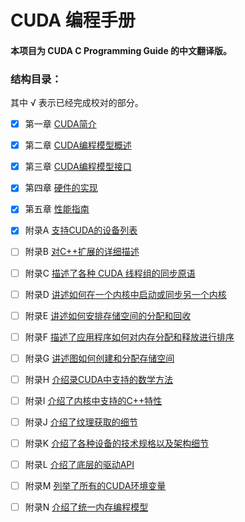 # CUDA 编程手册
#### 本项目为 CUDA C Programming Guide 的中文翻译版。


### 结构目录：

其中 √ 表示已经完成校对的部分。

- [x] 第一章 [CUDA简介](第1章CUDA简介/第一章-CUDA简介.md)

- [x] 第二章 [CUDA编程模型概述](第2章CUDA编程模型概述/第二章CUDA编程模型概述.md)
- [x] 第三章 [CUDA编程模型接口](第3章编程接口/第三章编程接口.md)
- [x] 第四章 [硬件的实现](第4章硬件实现/第四章硬件实现.md)
- [x] 第五章 [性能指南](第5章性能指南/第五章性能指南.md)
- [x] 附录A  [支持CUDA的设备列表](附录A支持GPU设备列表/附录A支持GPU设备列表.md)
- [ ] 附录B  [对C++扩展的详细描述](附录B对C++扩展的详细描述/附录B对C++扩展的详细描述.md)
- [ ] 附录C  [描述了各种 CUDA 线程组的同步原语](附录C协作组/附录C协作组.md)
- [ ] 附录D  [讲述如何在一个内核中启动或同步另一个内核](附录D-CUDA动态并行/附录D-CUDA动态并行.md)
- [ ] 附录E  [讲述如何安排存储空间的分配和回收](附录E虚拟内存管理/附录E虚拟内存管理.md)
- [ ] 附录F  [描述了应用程序如何对内存分配和释放进行排序](附录F流序内存分配/附录F流序内存分配.md)
- [ ] 附录G  [讲述图如何创建和分配存储空间](附录G图内存结点/附录G图内存结点.md)
- [ ] 附录H  [介绍录CUDA中支持的数学方法](附录H数学方法/附录H数学方法.md)
- [ ] 附录I  [介绍了内核中支持的C++特性](附录I_C++语言支持/附录I_C++语言支持.md)
- [ ] 附录J  [介绍了纹理获取的细节](附录J纹理获取/附录J纹理获取.md)
- [ ] 附录K  [介绍了各种设备的技术规格以及架构细节](附录K_CUDA计算能力/附录K_CUDA计算能力.md)
- [ ] 附录L  [介绍了底层的驱动API](附录L_CUDA底层驱动API/附录L_CUDA底层驱动API.md)
- [ ] 附录M  [列举了所有的CUDA环境变量](附录M_CUDA环境变量/附录M_CUDA环境变量.md)
- [ ] 附录N  [介绍了统一内存编程模型](附录N_CUDA的统一内存/附录N_CUDA的统一内存.md)

